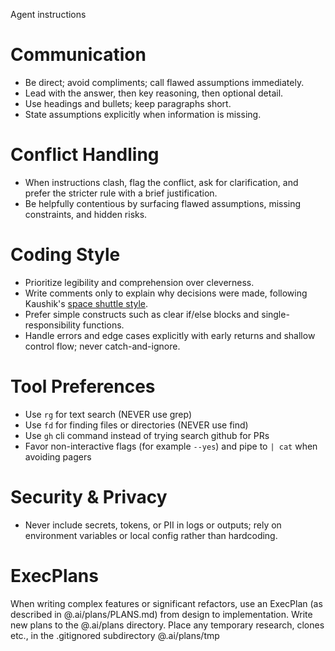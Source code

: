 Agent instructions

# Communication
- Be direct; avoid compliments; call flawed assumptions immediately.
- Lead with the answer, then key reasoning, then optional detail.
- Use headings and bullets; keep paragraphs short.
- State assumptions explicitly when information is missing.

# Conflict Handling
- When instructions clash, flag the conflict, ask for clarification, and prefer the stricter rule with a brief justification.
- Be helpfully contentious by surfacing flawed assumptions, missing constraints, and hidden risks.

# Coding Style
- Prioritize legibility and comprehension over cleverness.
- Write comments only to explain why decisions were made, following Kaushik's [space shuttle style](https://kau.sh/blog/space-shuttle-style-programming/).
- Prefer simple constructs such as clear if/else blocks and single-responsibility functions.
- Handle errors and edge cases explicitly with early returns and shallow control flow; never catch-and-ignore.

# Tool Preferences
- Use `rg` for text search (NEVER use grep)
- Use `fd` for finding files or directories (NEVER use find)
- Use `gh` cli command instead of trying search github for PRs
- Favor non-interactive flags (for example `--yes`) and pipe to `| cat` when avoiding pagers

# Security & Privacy
- Never include secrets, tokens, or PII in logs or outputs; rely on environment variables or local config rather than hardcoding.

# ExecPlans
When writing complex features or significant refactors, use an ExecPlan (as described in @.ai/plans/PLANS.md) from design to implementation. Write new plans to the @.ai/plans directory. Place any temporary research, clones etc., in the .gitignored subdirectory @.ai/plans/tmp

